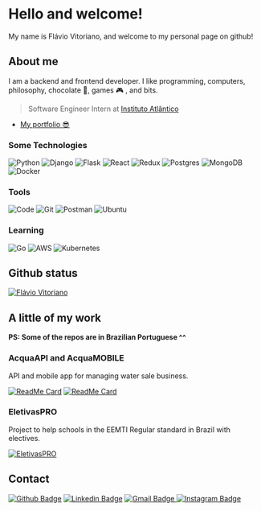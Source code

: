 


# Hello and welcome!
My name is Flávio Vitoriano, and welcome to my personal page on github!

## About me
I am a backend and frontend developer. I like programming, computers, philosophy, chocolate :chocolate_bar:, games :video_game: , and bits.

> Software Engineer Intern at [Instituto Atlântico](https://www.atlantico.com.br/)

* [My portfolio :sunglasses:](https://flaviovitoriano.github.io/portfolio/)

### Some Technologies
![Python](https://img.shields.io/badge/Python-3776AB?style=for-the-badge&logo=python&logoColor=white)
![Django](https://img.shields.io/badge/Django-092E20?style=for-the-badge&logo=django&logoColor=white)
![Flask](https://img.shields.io/badge/Flask-000000?style=for-the-badge&logo=flask&logoColor=white)
![React](https://img.shields.io/badge/React-20232A?style=for-the-badge&logo=react&logoColor=61DAFB)
![Redux](https://img.shields.io/badge/Redux-593D88?style=for-the-badge&logo=redux&logoColor=white)
![Postgres](https://img.shields.io/badge/PostgreSQL-316192?style=for-the-badge&logo=postgresql&logoColor=white)
![MongoDB](https://img.shields.io/badge/MongoDB-4EA94B?style=for-the-badge&logo=mongodb&logoColor=white)
![Docker](https://img.shields.io/badge/Docker-2CA5E0?style=for-the-badge&logo=docker&logoColor=white)

### Tools
![Code](https://img.shields.io/badge/Visual_Studio_Code-0078D4?style=for-the-badge&logo=visual%20studio%20code&logoColor=white)
![Git](https://img.shields.io/badge/Git-F05032?style=for-the-badge&logo=git&logoColor=white)
![Postman](https://img.shields.io/badge/Postman-FF6C37?style=for-the-badge&logo=Postman&logoColor=white)
![Ubuntu](https://img.shields.io/badge/Ubuntu-E95420?style=for-the-badge&logo=ubuntu&logoColor=white)

### Learning
![Go](https://img.shields.io/badge/Go-00ADD8?style=for-the-badge&logo=go&logoColor=white)
![AWS](https://img.shields.io/badge/Amazon_AWS-232F3E?style=for-the-badge&logo=amazon-aws&logoColor=white)
<img alt="Kubernetes" src="https://img.shields.io/badge/kubernetes%20-%23326ce5.svg?&style=for-the-badge&logo=kubernetes&logoColor=white"/>

## Github status
[![Flávio Vitoriano](https://github-readme-stats.vercel.app/api?username=flavioVitoriano&show_icons=true&count_private=true)](https://github.com/anandmainali)

## A little of my work
**PS: Some of the repos are in Brazilian Portuguese ^^**


### AcquaAPI and AcquaMOBILE
API and mobile app for managing water sale business.

[![ReadMe Card](https://github-readme-stats.vercel.app/api/pin/?username=flavioVitoriano&repo=acquaapi&show_owner=true)](https://github.com/flavioVitoriano/acquaapi)
[![ReadMe Card](https://github-readme-stats.vercel.app/api/pin/?username=flavioVitoriano&repo=acquamobile&show_owner=true)](https://github.com/flavioVitoriano/acquamobile)

### EletivasPRO
Project to help schools in the EEMTI Regular standard in Brazil with electives.

[![EletivasPRO](https://github-readme-stats.vercel.app/api/pin/?username=flavioVitoriano&repo=EletivasPro&show_owner=true)](https://github.com/flavioVitoriano/EletivasPro)

## Contact

[![Github Badge](https://img.shields.io/badge/GitHub-100000?style=for-the-badge&logo=github&logoColor=white)](https://github.com/flavioVitoriano)
[![Linkedin Badge](https://img.shields.io/badge/LinkedIn-0077B5?style=for-the-badge&logo=linkedin&logoColor=white)](https://www.linkedin.com/in/fl%C3%A1vio-vitoriano-28b6a41b0/)
[
![Gmail Badge](https://camo.githubusercontent.com/571384769c09e0c66b45e39b5be70f68f552db3e2b2311bc2064f0d4a9f5983b/68747470733a2f2f696d672e736869656c64732e696f2f62616467652f476d61696c2d4431343833363f7374796c653d666f722d7468652d6261646765266c6f676f3d676d61696c266c6f676f436f6c6f723d7768697465)
](mailto:flaviovitoriano.profissional@gmail.com)
[
![Instagram Badge](https://img.shields.io/badge/Instagram-E4405F?style=for-the-badge&logo=instagram&logoColor=white)
](https://www.instagram.com/flav.itoriano/)
